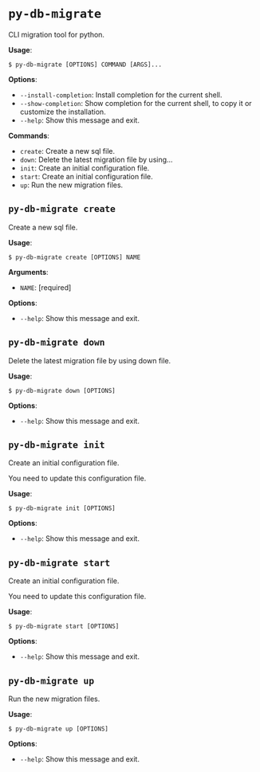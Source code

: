 # `py-db-migrate`

CLI migration tool for python.

**Usage**:

```console
$ py-db-migrate [OPTIONS] COMMAND [ARGS]...
```

**Options**:

* `--install-completion`: Install completion for the current shell.
* `--show-completion`: Show completion for the current shell, to copy it or customize the installation.
* `--help`: Show this message and exit.

**Commands**:

* `create`: Create a new sql file.
* `down`: Delete the latest migration file by using...
* `init`: Create an initial configuration file.
* `start`: Create an initial configuration file.
* `up`: Run the new migration files.

## `py-db-migrate create`

Create a new sql file.

**Usage**:

```console
$ py-db-migrate create [OPTIONS] NAME
```

**Arguments**:

* `NAME`: [required]

**Options**:

* `--help`: Show this message and exit.

## `py-db-migrate down`

Delete the latest migration file by using down file.

**Usage**:

```console
$ py-db-migrate down [OPTIONS]
```

**Options**:

* `--help`: Show this message and exit.

## `py-db-migrate init`

Create an initial configuration file.

You need to update this configuration file.

**Usage**:

```console
$ py-db-migrate init [OPTIONS]
```

**Options**:

* `--help`: Show this message and exit.

## `py-db-migrate start`

Create an initial configuration file.

You need to update this configuration file.

**Usage**:

```console
$ py-db-migrate start [OPTIONS]
```

**Options**:

* `--help`: Show this message and exit.

## `py-db-migrate up`

Run the new migration files.

**Usage**:

```console
$ py-db-migrate up [OPTIONS]
```

**Options**:

* `--help`: Show this message and exit.
